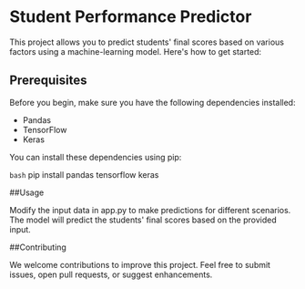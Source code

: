 # Student Performance Predictor

This project allows you to predict students' final scores based on various factors using a machine-learning model. Here's how to get started:

## Prerequisites

Before you begin, make sure you have the following dependencies installed:

- Pandas
- TensorFlow
- Keras

You can install these dependencies using pip:

```bash```
pip install pandas tensorflow keras

##Usage

Modify the input data in app.py to make predictions for different scenarios.
The model will predict the students' final scores based on the provided input.

##Contributing

We welcome contributions to improve this project. Feel free to submit issues, open pull requests, or suggest enhancements.
